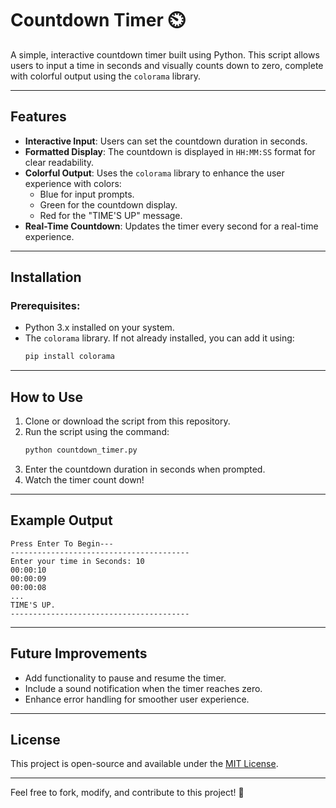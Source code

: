 
# Countdown Timer ⏲️

A simple, interactive countdown timer built using Python. This script allows users to input a time in seconds and visually counts down to zero, complete with colorful output using the `colorama` library.

---

## Features

- **Interactive Input**: Users can set the countdown duration in seconds.  
- **Formatted Display**: The countdown is displayed in `HH:MM:SS` format for clear readability.  
- **Colorful Output**: Uses the `colorama` library to enhance the user experience with colors:
  - Blue for input prompts.
  - Green for the countdown display.
  - Red for the "TIME'S UP" message.  
- **Real-Time Countdown**: Updates the timer every second for a real-time experience.

---

## Installation

### Prerequisites:
- Python 3.x installed on your system.
- The `colorama` library. If not already installed, you can add it using:
  ```bash
  pip install colorama
  ```

---

## How to Use

1. Clone or download the script from this repository.
2. Run the script using the command:
   ```bash
   python countdown_timer.py
   ```
3. Enter the countdown duration in seconds when prompted.
4. Watch the timer count down!

---

## Example Output

```
Press Enter To Begin---
----------------------------------------
Enter your time in Seconds: 10
00:00:10
00:00:09
00:00:08
...
TIME'S UP.
----------------------------------------
```

---

## Future Improvements

- Add functionality to pause and resume the timer.
- Include a sound notification when the timer reaches zero.
- Enhance error handling for smoother user experience.

---

## License

This project is open-source and available under the [MIT License](LICENSE).

---

Feel free to fork, modify, and contribute to this project! 🎉
